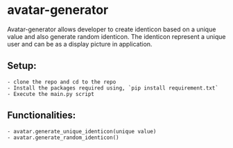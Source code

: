 # avatar-generator

Avatar-generator allows developer to create identicon based on a unique value and also generate random identicon. The identicon represent a unique user and can be as a display picture in application. 

## Setup:
    - clone the repo and cd to the repo
    - Install the packages required using, `pip install requirement.txt`
    - Execute the main.py script

## Functionalities:
    - avatar.generate_unique_identicon(unique value)
    - avatar.generate_random_identicon()
